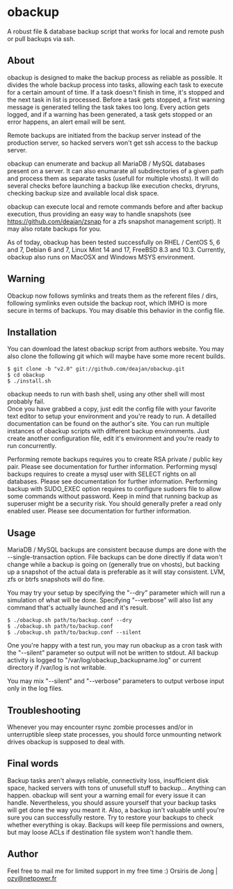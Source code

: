 obackup
=======

A robust file & database backup script that works for local and remote push or pull backups via ssh.

## About

obackup is designed to make the backup process as reliable as possible.
It divides the whole backup process into tasks, allowing each task to execute for a certain amount of time.
If a task doesn't finish in time, it's stopped and the next task in list is processed.
Before a task gets stopped, a first warning message is generated telling the task takes too long.
Every action gets logged, and if a warning has been generated, a task gets stopped or an error happens, an alert email will be sent.

Remote backups are initiated from the backup server instead of the production server, so hacked servers won't get ssh access to the backup server.

obackup can enumerate and backup all MariaDB / MySQL databases present on a server.
It can also enumarate all subdirectories of a given path and process them as separate tasks (usefull for multiple vhosts).
It will do several checks before launching a backup like execution checks, dryruns, checking backup size and available local disk space.

obackup can execute local and remote commands before and after backup execution,
thus providing an easy way to handle snapshots (see https://github.com/deajan/zsnap for a zfs snapshot management script).
It may also rotate backups for you.

As of today, obackup has been tested successfully on RHEL / CentOS 5, 6 and 7, Debian 6 and 7, Linux Mint 14 and 17, FreeBSD 8.3 and 10.3.
Currently, obackup also runs on MacOSX and Windows MSYS environment.

## Warning

Obackup now follows symlinks and treats them as the referent files / dirs, following symlinks even outside the backup root, which IMHO is more secure in terms of backups.
You may disable this behavior in the config file.

## Installation

You can download the latest obackup script from authors website.
You may also clone the following git which will maybe have some more recent builds.

    $ git clone -b "v2.0" git://github.com/deajan/obackup.git
    $ cd obackup
    $ ./install.sh

obackup needs to run with bash shell, using any other shell will most probably fail.  
Once you have grabbed a copy, just edit the config file with your favorite text editor to setup your environment and you're ready to run.
A detailled documentation can be found on the author's site.
You can run multiple instances of obackup scripts with different backup environments. Just create another configuration file,
edit it's environment and you're ready to run concurrently.

Performing remote backups requires you to create RSA private / public key pair. Please see documentation for further information.
Performing mysql backups requires to create a mysql user with SELECT rights on all databases. Please see documentation for further information.
Performing backup with SUDO_EXEC option requires to configure sudoers file to allow some commands without password.
Keep in mind that running backup as superuser might be a security risk. You should generally prefer a read only enabled user.
Please see documentation for further information.

## Usage

MariaDB / MySQL backups are consistent because dumps are done with the --single-transaction option.
File backups can be done directly if data won't change while a backup is going on (generally true on vhosts),
but backing up a snapshot of the actual data is preferable as it will stay consistent. LVM, zfs or btrfs snapshots will do fine.

You may try your setup by specifying the "--dry" parameter which will run a simulation of what will be done. Specifying "--verbose" will also list any command
that's actually launched and it's result.

    $ ./obackup.sh path/to/backup.conf --dry
    $ ./obackup.sh path/to/backup.conf
    $ ./obackup.sh path/to/backup.conf --silent
	

One you're happy with a test run, you may run obackup as a cron task with the "--silent" parameter so output will not be written to stdout.
All backup activity is logged to "/var/log/obackup_backupname.log" or current directory if /var/log is not writable.

You may mix "--silent" and "--verbose" parameters to output verbose input only in the log files.

## Troubleshooting

Whenever you may encounter rsync zombie processes and/or in unterruptible sleep state processes, you should force unmounting network drives obackup is supposed to deal with.

## Final words

Backup tasks aren't always reliable, connectivity loss, insufficient disk space, hacked servers with tons of unusefull stuff to backup... Anything can happen.
obackup will sent your a warning email for every issue it can handle.
Nevertheless, you should assure yourself that your backup tasks will get done the way you meant it. Also, a backup isn't valuable until you're sure
you can successfully restore. Try to restore your backups to check whether everything is okay. Backups will keep file permissions and owners,
but may loose ACLs if destination file system won't handle them. 

## Author

Feel free to mail me for limited support in my free time :)
Orsiris de Jong | ozy@netpower.fr
